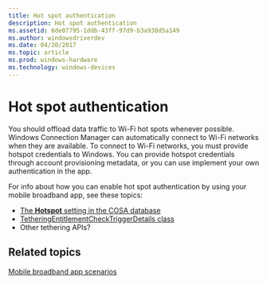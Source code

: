 ```yaml
---
title: Hot spot authentication
description: Hot spot authentication
ms.assetid: 6de07795-1ddb-43ff-97d9-b3a938d5a149
ms.author: windowsdriverdev
ms.date: 04/20/2017
ms.topic: article
ms.prod: windows-hardware
ms.technology: windows-devices
---
```


# Hot spot authentication


You should offload data traffic to Wi-Fi hot spots whenever possible. Windows Connection Manager can automatically connect to Wi-Fi networks when they are available. To connect to Wi-Fi networks, you must provide hotspot credentials to Windows. You can provide hotspot credentials through account provisioning metadata, or you can use implement your own authentication in the app.

For info about how you can enable hot spot authentication by using your mobile broadband app, see these topics:

- [The **Hotspot** setting in the COSA database](desktop-cosa-apn-database-settings.md#desktop-cosa-only-settings)
- [TetheringEntitlementCheckTriggerDetails class](https://docs.microsoft.com/uwp/api/windows.networking.networkoperators.tetheringentitlementchecktriggerdetails)
- Other tethering APIs?

## <span id="related_topics"></span>Related topics


[Mobile broadband app scenarios](mobile-broadband-app-scenarios.md)

 

 






